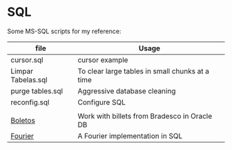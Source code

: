 # SQL

Some MS-SQL scripts for my reference:

|file|Usage|
|--|--|
|cursor.sql|cursor example|
|Limpar Tabelas.sql|To clear large tables in small chunks at a time|
|purge tables.sql|Aggressive database cleaning|
|reconfig.sql|Configure SQL|
|||
|[Boletos](https://github.com/freric-51/SQL/tree/main/Boletos)|Work with billets from Bradesco in Oracle DB|
|[Fourier](https://github.com/freric-51/SQL/tree/main/fourier)|A Fourier implementation in SQL|
